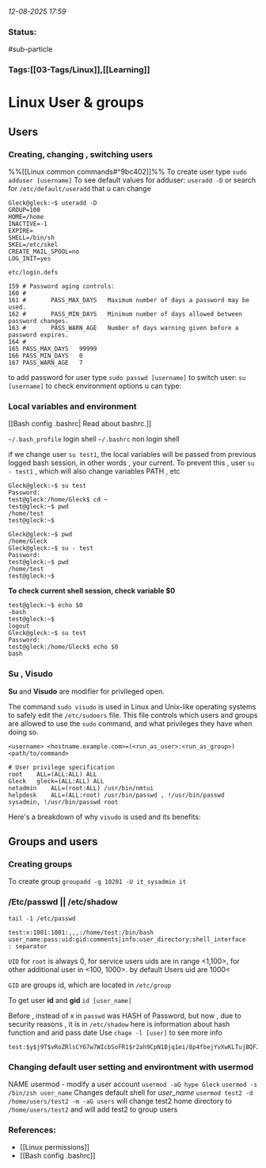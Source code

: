 *12-08-2025 17:59*

### Status: 
 #sub-particle 


### Tags:[[03-Tags/Linux]],[[Learning]]


# Linux User & groups

## Users

### Creating, changing , switching users 
%%[[Linux common commands#^9bc402]]%%
To create user type 
`sudo adduser [username]`
	To see default values for adduser:  `useradd -D` or search for `/etc/default/useradd` that u can change
```
Gleck@gleck:~$ useradd -D
GROUP=100
HOME=/home
INACTIVE=-1
EXPIRE=
SHELL=/bin/sh
SKEL=/etc/skel
CREATE_MAIL_SPOOL=no
LOG_INIT=yes

```
`etc/login.defs`
```
159 # Password aging controls:
160 #
161 #       PASS_MAX_DAYS   Maximum number of days a password may be used.
162 #       PASS_MIN_DAYS   Minimum number of days allowed between password changes.
163 #       PASS_WARN_AGE   Number of days warning given before a password expires.
164 #
165 PASS_MAX_DAYS   99999
166 PASS_MIN_DAYS   0
167 PASS_WARN_AGE   7
```
to add password for user type
`sudo passwd [username]`
to switch user:
`su [username]`
to check environment options u can type:

### Local variables and environment

[[Bash config .bashrc| Read about bashrc.]]

`~/.bash_profile` login shell
`~/.bashrc` non login shell

if we change user `su test1`, the local variables will be passed from previous logged bash session, in other words , your current.
To prevent this , user `su - test1` , which will also change variables PATH , etc 


```
Gleck@gleck:~$ su test
Password: 
test@gleck:/home/Gleck$ cd ~
test@gleck:~$ pwd
/home/test
test@gleck:~$ 
```


```
Gleck@gleck:~$ pwd
/home/Gleck
Gleck@gleck:~$ su - test
Password: 
test@gleck:~$ pwd
/home/test
test@gleck:~$ 

```

**To check current shell session, check variable $0**

```
test@gleck:~$ echo $0
-bash
test@gleck:~$ 
logout
Gleck@gleck:~$ su test
Password: 
test@gleck:/home/Gleck$ echo $0
bash
```

### Su , Visudo

**Su** and **Visudo** are modifier for privileged open.

The command `sudo visudo` is used in Linux and Unix-like operating systems to safely edit the `/etc/sudoers` file. This file controls which users and groups are allowed to use the `sudo` command, and what privileges they have when doing so.
```
<username> <hostname.example.com>=(<run_as_user>:<run_as_group>) <path/to/command>

# User privilege specification
root	ALL=(ALL:ALL) ALL
Gleck	gleck=(ALL:ALL) ALL
netadmin	ALL=(root:ALL) /usr/bin/nmtui
helpdesk	ALL=(ALL:root) /usr/bin/passwd , !/usr/bin/passwd sysadmin, !/usr/bin/passwd root

```

Here's a breakdown of why `visudo` is used and its benefits:

## Groups and users
### Creating groups
To create group `groupadd -g 10201 -U it_sysadmin it` 
### /Etc/passwd || /etc/shadow

`tail -1 /etc/passwd`

```
test:x:1001:1001:,,,:/home/test:/bin/bash
user_name:pass:uid:gid:comments|info:user_directory:shell_interface
: separator
```

`UID` for `root` is always 0, for service users uids are in range <1,100>, for other  additional user in <100, 1000>. by default Users uid are 1000< 

`GID` are groups id, which are located in `/etc/group`

To get user **id** and **gid** `id [user_name]` 


Before , instead of x in `passwd` was HASH of Password, but now , due to security reasons , it is in `/etc/shadow`
here is information about hash function and  and pass date
Use `chage -l [user]` to see more info
```
test:$y$j9T$vRoZRlsCY67w7WIcbSoFR1$r2ah9CpN1Bjq1ei/8p4fbejYvXwKLTujBQFJ/8pOO3D:20299:0:99999:7:::
```

### Changing default user setting and environtment with usermod

NAME
	usermod - modify a user account
`usermod -aG hype Gleck`
`usermod -s /bin/zsh user_name` Changes default shell for *user_name*
`usermod test2 -d /home/users/test2 -m -aG users` will change test2 home directory to `/home/users/test2` and will add test2 to group users





### References:

- [[Linux permissions]]
- [[Bash config .bashrc]]
  